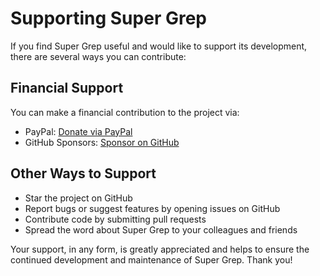 # Supporting Super Grep

If you find Super Grep useful and would like to support its development, there are several ways you can contribute:

## Financial Support

You can make a financial contribution to the project via:

- PayPal: [Donate via PayPal](https://www.paypal.com/cgi-bin/webscr?cmd=_s-xclick&hosted_button_id=YOUR_PAYPAL_BUTTON_ID)
- GitHub Sponsors: [Sponsor on GitHub](https://github.com/sponsors/msmolkin)

## Other Ways to Support

- Star the project on GitHub
- Report bugs or suggest features by opening issues on GitHub
- Contribute code by submitting pull requests
- Spread the word about Super Grep to your colleagues and friends

Your support, in any form, is greatly appreciated and helps to ensure the continued development and maintenance of Super Grep. Thank you!